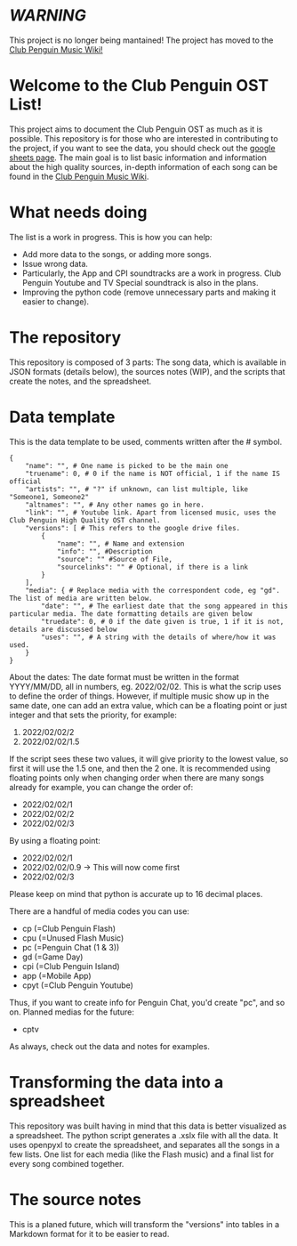 # ***WARNING***
This project is no longer being mantained! The project has moved to the [Club Penguin Music Wiki!](https://github.com/nhaar/cp-music-wiki)

# Welcome to the Club Penguin OST List!

This project aims to document the Club Penguin OST as much as it is possible. This repository is for those who are interested in contributing to the project, if you want to see the data, you should check out the [google sheets page](https://docs.google.com/spreadsheets/d/140Kui6g27N4FXXKX844JWxprgJ6xwbSBso8AGXaLYLM/edit#gid=1754104519). The main goal is to list basic information and information about the high quality sources, in-depth information of each song can be found in the [Club Penguin Music Wiki](https://clubpenguinmusic.miraheze.org/wiki/Main_Page).

# What needs doing

The list is a work in progress. This is how you can help:
- Add more data to the songs, or adding more songs.
- Issue wrong data.
- Particularly, the App and CPI soundtracks are a work in progress. Club Penguin Youtube and TV Special soundtrack is also in the plans.
- Improving the python code (remove unnecessary parts and making it easier to change).

# The repository

This repository is composed of 3 parts: The song data, which is available in JSON formats (details below), the sources notes (WIP), and the scripts that create the notes, and the spreadsheet.

# Data template

This is the data template to be used, comments written after the # symbol.
```
{
    "name": "", # One name is picked to be the main one
    "truename": 0, # 0 if the name is NOT official, 1 if the name IS official
    "artists": "", # "?" if unknown, can list multiple, like "Someone1, Someone2"
    "altnames": "", # Any other names go in here.
    "link": "", # Youtube link. Apart from licensed music, uses the Club Penguin High Quality OST channel.
    "versions": [ # This refers to the google drive files.
        {
            "name": "", # Name and extension
            "info": "", #Description
            "source": "" #Source of File,
            "sourcelinks": "" # Optional, if there is a link
        }
    ],
    "media": { # Replace media with the correspondent code, eg "gd". The list of media are written below.
        "date": "", # The earliest date that the song appeared in this particular media. The date formatting details are given below
        "truedate": 0, # 0 if the date given is true, 1 if it is not, details are discussed below
        "uses": "", # A string with the details of where/how it was used.
    }
}
```
About the dates: The date format must be written in the format YYYY/MM/DD, all in numbers, eg. 2022/02/02. This is what the scrip uses to define the order of things. However, if multiple music show up in the same date, one can add an extra value, which can be a floating point or just integer and that sets the priority, for example:
1. 2022/02/02/2
2. 2022/02/02/1.5

If the script sees these two values, it will give priority to the lowest value, so first it will use the 1.5 one, and then the 2 one. It is recommended using floating points only when changing order when there are many songs already for example, you can change the order of:
* 2022/02/02/1
* 2022/02/02/2
* 2022/02/02/3

By using a floating point:
* 2022/02/02/1
* 2022/02/02/0.9 -> This will now come first
* 2022/02/02/3

Please keep on mind that python is accurate up to 16 decimal places.

There are a handful of media codes you can use:
- cp (=Club Penguin Flash)
- cpu (=Unused Flash Music)
- pc (=Penguin Chat (1 & 3))
- gd (=Game Day)
- cpi (=Club Penguin Island)
- app (=Mobile App)
- cpyt (=Club Penguin Youtube)

Thus, if you want to create info for Penguin Chat, you'd create "pc", and so on. Planned medias for the future:
- cptv

As always, check out the data and notes for examples.

# Transforming the data into a spreadsheet

This repository was built having in mind that this data is better visualized as a spreadsheet. The python script generates a .xslx file with all the data. It uses openpyxl to create the spreadsheet, and separates all the songs in a few lists. One list for each media (like the Flash music) and a final list for every song combined together.

# The source notes

This is a planed future, which will transform the "versions" into tables in a Markdown format for it to be easier to read.
